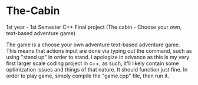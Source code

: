 # The-Cabin
1st year - 1st Semester C++ Final project (The cabin - Choose your own, text-based adventure game)

The game is a choose your own adventure text-based adventure game. This means that actions input are done via typing out the command, such as using "stand up" in order to stand.
I apologize in advance as this is my very first larger scale coding project in c++, as such, it'll likely contain some optimization issues and things of that nature. It should function just fine.
In order to play game, simply compile the "game.cpp" file, then run it.
